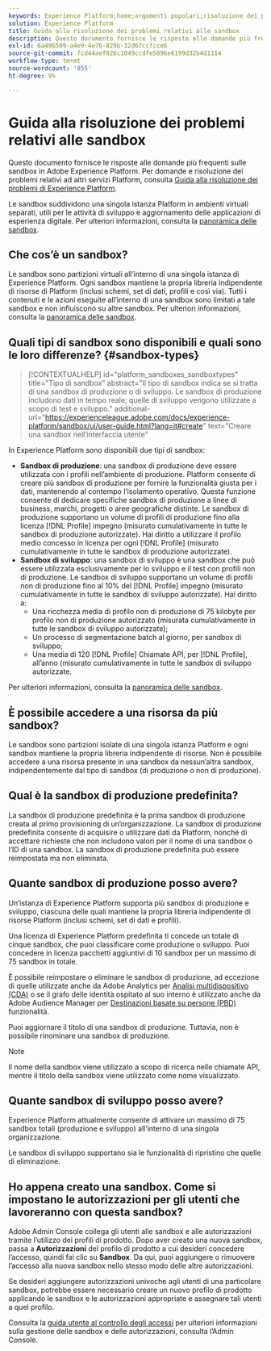 ```yaml
---
keywords: Experience Platform;home;argomenti popolari;risoluzione dei problemi sandbox
solution: Experience Platform
title: Guida alla risoluzione dei problemi relativi alle sandbox
description: Questo documento fornisce le risposte alle domande più frequenti sulle sandbox in Adobe Experience Platform.
exl-id: 6a496509-a4e9-4e76-829b-32d67ccfcce6
source-git-commit: fcd44aef026c1049ccdfe5896e6199d32b4d1114
workflow-type: tm+mt
source-wordcount: '855'
ht-degree: 9%

---
```


# Guida alla risoluzione dei problemi relativi alle sandbox

Questo documento fornisce le risposte alle domande più frequenti sulle sandbox in Adobe Experience Platform. Per domande e risoluzione dei problemi relativi ad altri servizi Platform, consulta [Guida alla risoluzione dei problemi di Experience Platform](../landing/troubleshooting.md).

Le sandbox suddividono una singola istanza Platform in ambienti virtuali separati, utili per le attività di sviluppo e aggiornamento delle applicazioni di esperienza digitale. Per ulteriori informazioni, consulta la [panoramica delle sandbox](home.md).

## Che cos’è un sandbox?

Le sandbox sono partizioni virtuali all’interno di una singola istanza di Experience Platform. Ogni sandbox mantiene la propria libreria indipendente di risorse di Platform (inclusi schemi, set di dati, profili e così via). Tutti i contenuti e le azioni eseguite all’interno di una sandbox sono limitati a tale sandbox e non influiscono su altre sandbox. Per ulteriori informazioni, consulta la [panoramica delle sandbox](home.md).

## Quali tipi di sandbox sono disponibili e quali sono le loro differenze? {#sandbox-types}

>[!CONTEXTUALHELP]
>id="platform_sandboxes_sandboxtypes"
>title="Tipo di sandbox"
>abstract="Il tipo di sandbox indica se si tratta di una sandbox di produzione o di sviluppo. Le sandbox di produzione includono dati in tempo reale; quelle di sviluppo vengono utilizzate a scopo di test e sviluppo."
>additional-url="https://experienceleague.adobe.com/docs/experience-platform/sandbox/ui/user-guide.html?lang=it#create" text="Creare una sandbox nell’interfaccia utente"

In Experience Platform sono disponibili due tipi di sandbox:

* **Sandbox di produzione**: una sandbox di produzione deve essere utilizzata con i profili nell’ambiente di produzione. Platform consente di creare più sandbox di produzione per fornire la funzionalità giusta per i dati, mantenendo al contempo l’isolamento operativo. Questa funzione consente di dedicare specifiche sandbox di produzione a linee di business, marchi, progetti o aree geografiche distinte. Le sandbox di produzione supportano un volume di profili di produzione fino alla licenza [!DNL Profile] impegno (misurato cumulativamente in tutte le sandbox di produzione autorizzate). Hai diritto a utilizzare il profilo medio concesso in licenza per ogni [!DNL Profile] (misurato cumulativamente in tutte le sandbox di produzione autorizzate).
* **Sandbox di sviluppo**: una sandbox di sviluppo è una sandbox che può essere utilizzata esclusivamente per lo sviluppo e il test con profili non di produzione. Le sandbox di sviluppo supportano un volume di profili non di produzione fino al 10% del [!DNL Profile] impegno (misurato cumulativamente in tutte le sandbox di sviluppo autorizzate). Hai diritto a:
   * Una ricchezza media di profilo non di produzione di 75 kilobyte per profilo non di produzione autorizzato (misurata cumulativamente in tutte le sandbox di sviluppo autorizzate);
   * Un processo di segmentazione batch al giorno, per sandbox di sviluppo;
   * Una media di 120 [!DNL Profile] Chiamate API, per [!DNL Profile], all’anno (misurato cumulativamente in tutte le sandbox di sviluppo autorizzate.

Per ulteriori informazioni, consulta la [panoramica delle sandbox](./home.md).

## È possibile accedere a una risorsa da più sandbox?

Le sandbox sono partizioni isolate di una singola istanza Platform e ogni sandbox mantiene la propria libreria indipendente di risorse. Non è possibile accedere a una risorsa presente in una sandbox da nessun’altra sandbox, indipendentemente dal tipo di sandbox (di produzione o non di produzione).

## Qual è la sandbox di produzione predefinita?

La sandbox di produzione predefinita è la prima sandbox di produzione creata al primo provisioning di un’organizzazione. La sandbox di produzione predefinita consente di acquisire o utilizzare dati da Platform, nonché di accettare richieste che non includono valori per il nome di una sandbox o l’ID di una sandbox. La sandbox di produzione predefinita può essere reimpostata ma non eliminata.

## Quante sandbox di produzione posso avere?

Un’istanza di Experience Platform supporta più sandbox di produzione e sviluppo, ciascuna delle quali mantiene la propria libreria indipendente di risorse Platform (inclusi schemi, set di dati e profili).

Una licenza di Experience Platform predefinita ti concede un totale di cinque sandbox, che puoi classificare come produzione o sviluppo. Puoi concedere in licenza pacchetti aggiuntivi di 10 sandbox per un massimo di 75 sandbox in totale.

È possibile reimpostare o eliminare le sandbox di produzione, ad eccezione di quelle utilizzate anche da Adobe Analytics per [Analisi multidispositivo (CDA)](https://experienceleague.adobe.com/docs/analytics/components/cda/overview.html?lang=it) o se il grafo delle identità ospitato al suo interno è utilizzato anche da Adobe Audience Manager per [Destinazioni basate su persone (PBD)](https://experienceleague.adobe.com/docs/audience-manager/user-guide/features/destinations/people-based/people-based-destinations-overview.html?lang=it) funzionalità.

Puoi aggiornare il titolo di una sandbox di produzione. Tuttavia, non è possibile rinominare una sandbox di produzione.

>[!NOTE]
>
>Il nome della sandbox viene utilizzato a scopo di ricerca nelle chiamate API, mentre il titolo della sandbox viene utilizzato come nome visualizzato.

## Quante sandbox di sviluppo posso avere?

Experience Platform attualmente consente di attivare un massimo di 75 sandbox totali (produzione e sviluppo) all’interno di una singola organizzazione.

Le sandbox di sviluppo supportano sia le funzionalità di ripristino che quelle di eliminazione.

## Ho appena creato una sandbox. Come si impostano le autorizzazioni per gli utenti che lavoreranno con questa sandbox?

Adobe Admin Console collega gli utenti alle sandbox e alle autorizzazioni tramite l’utilizzo dei profili di prodotto. Dopo aver creato una nuova sandbox, passa a **Autorizzazioni** del profilo di prodotto a cui desideri concedere l’accesso, quindi fai clic su **Sandbox**. Da qui, puoi aggiungere o rimuovere l’accesso alla nuova sandbox nello stesso modo delle altre autorizzazioni.

Se desideri aggiungere autorizzazioni univoche agli utenti di una particolare sandbox, potrebbe essere necessario creare un nuovo profilo di prodotto applicando le sandbox e le autorizzazioni appropriate e assegnare tali utenti a quel profilo.

Consulta la [guida utente al controllo degli accessi](../access-control/ui/overview.md) per ulteriori informazioni sulla gestione delle sandbox e delle autorizzazioni, consulta l’Admin Console.
